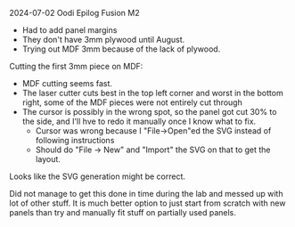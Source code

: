 2024-07-02
Oodi
Epilog Fusion M2


- Had to add panel margins
- They don't have 3mm plywood until August.
- Trying out MDF 3mm because of the lack of plywood.

Cutting the first 3mm piece on MDF:
- MDF cutting seems fast.
- The laser cutter cuts best in the top left corner and worst in the bottom right,
  some of the MDF pieces were not entirely cut through
- The cursor is possibly in the wrong spot, so the panel got cut 30% to the side,
and I'll hve to redo it manually once I know what to fix.
    - Cursor was wrong because I "File->Open"ed the SVG instead of following instructions
    - Should do "File -> New" and "Import" the SVG on that to get the layout.

Looks like the SVG generation might be correct.

Did not manage to get this done in time during the lab and messed up with lot of other stuff.
It is much better option to just start from scratch with new panels than try and manually
fit stuff on partially used panels.
